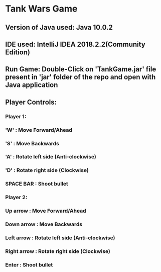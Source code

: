 # Tank Wars Game

## Version of Java used: Java 10.0.2
## IDE used: IntelliJ IDEA 2018.2.2(Community Edition)

## Run Game: Double-Click on 'TankGame.jar' file present in 'jar' folder of the repo and open with Java application 


## Player Controls:

### Player 1: 
###	      'W' : Move Forward/Ahead
###	      'S' : Move Backwards
###	      'A' : Rotate left side (Anti-clockwise)
###	      'D' : Rotate right side (Clockwise)
###	      SPACE BAR : Shoot bullet

### Player 2: 
###	      Up arrow    : Move Forward/Ahead
###	      Down arrow  : Move Backwards
###	      Left arrow  : Rotate left side (Anti-clockwise)
###	      Right arrow : Rotate right side (Clockwise)
###	      Enter       : Shoot bullet
